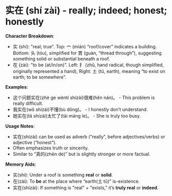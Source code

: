 # **实在 (shí zài) - really; indeed; honest; honestly**

**Character Breakdown**:  
- 实 (shí): "real; true". Top: 宀 (mián) “roof/cover” indicates a building. Bottom: 头 (tóu), simplified for 貫 (guàn, “thread through”), suggesting something solid or substantial beneath a roof.  
- 在 (zài): "to be (at/in/on)". Left: 扌 (zhǔ, hand radical, though simplified, originally represented a hand), Right: 土 (tǔ, earth), meaning “to exist on earth; to be somewhere”.

**Examples**:  
- 这个问题实在(zhè ge wèntí shízài)很难(hěn nán)。 - This problem is really difficult.  
- 我实在(wǒ shízài)不懂(bù dǒng)。 - I honestly don’t understand.  
- 她实在(tā shízài)太忙了(tài máng le)。 - She is truly too busy.

**Usage Notes**:  
- 实在(shízài) can be used as adverb (“really”, before adjectives/verbs) or adjective (“honest”).  
- Often emphasizes truth or sincerity.  
- Similar to “真的(zhēn de)” but is slightly stronger or more factual.

**Memory Aids**:  
- 实(shí): Under a roof is something **real** or **solid**.  
- 在(zài): To **be** at the place where “earth(土 tǔ)” is-existence.  
- 实在(shízài): If something is "real" + "exists," it’s **truly real** or **indeed**.